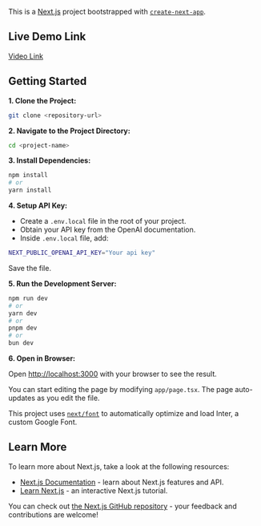 
This is a [Next.js](https://nextjs.org/) project bootstrapped with [`create-next-app`](https://github.com/vercel/next.js/tree/canary/packages/create-next-app).
## Live Demo Link

[Video Link](https://drive.google.com/file/d/1g0rfGhJKSueFDIZtGbYnDFTEAdSGeVZF/view?usp=sharing)

## Getting Started

**1. Clone the Project:**
```bash
git clone <repository-url>
```

**2. Navigate to the Project Directory:**
```bash
cd <project-name>
```

**3. Install Dependencies:**
```bash
npm install
# or
yarn install
```

**4. Setup API Key:**

- Create a `.env.local` file in the root of your project.
- Obtain your API key from the OpenAI documentation.
- Inside `.env.local` file, add:
```bash
NEXT_PUBLIC_OPENAI_API_KEY="Your api key"
```
Save the file.

**5. Run the Development Server:**
```bash
npm run dev
# or
yarn dev
# or
pnpm dev
# or
bun dev
```

**6. Open in Browser:**

Open [http://localhost:3000](http://localhost:3000) with your browser to see the result.

You can start editing the page by modifying `app/page.tsx`. The page auto-updates as you edit the file.

This project uses [`next/font`](https://nextjs.org/docs/basic-features/font-optimization) to automatically optimize and load Inter, a custom Google Font.

## Learn More

To learn more about Next.js, take a look at the following resources:

- [Next.js Documentation](https://nextjs.org/docs) - learn about Next.js features and API.
- [Learn Next.js](https://nextjs.org/learn) - an interactive Next.js tutorial.

You can check out [the Next.js GitHub repository](https://github.com/vercel/next.js/) - your feedback and contributions are welcome!
